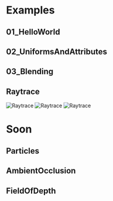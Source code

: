# Examples

## 01_HelloWorld

## 02_UniformsAndAttributes

## 03_Blending

## Raytrace

![Raytrace](https://raw.githubusercontent.com/cprogrammer1994/ModernGL/master/Examples/Screenshots/Raytrace_01.png)
![Raytrace](https://raw.githubusercontent.com/cprogrammer1994/ModernGL/master/Examples/Screenshots/Raytrace_02.png)
![Raytrace](https://raw.githubusercontent.com/cprogrammer1994/ModernGL/master/Examples/Screenshots/Raytrace_03.png)

# Soon

## Particles

## AmbientOcclusion

## FieldOfDepth
